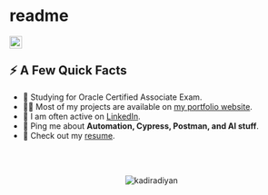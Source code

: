 # readme  

<a href="https://www.linkedin.com/in/kadiyan/">
  <img align="left" alt="Kadir Adiyan LinkedIn" width="22px" src="https://icons8.com/icon/xuvGCOXi8Wyg/linkedin" />
</a>

</br>

<div>
  
  
  <h2>⚡️ A Few Quick Facts</h2>
  <ul>
<!--     <li>🔭 I’m currently working on SDET <a target="_blank" href="https://spaces.qualcomm.com/">Snapdragon Spaces XR Developer Platform</a>.</li> -->
    <li>🧐 Studying for Oracle Certified Associate Exam.</li>
    <li>👨‍💻 Most of my projects are available on <a href="https://github.com/kadiradiyan">my portfolio website</a>.</li>
    <li>📝 I am often active on <a href="https://www.linkedin.com/in/kadiyan/">LinkedIn</a>.</li>
<!--     <li>📝 I regulary write articles on <a href="https:????">my blog</a>.</li> -->
    <li>💬 Ping me about <strong>Automation, Cypress, Postman, and AI stuff</strong>.</li>
    <li>📙 Check out my <a href="https://www.linkedin.com/in/kadiyan/">resume</a>.</li>
   <!-- <li>🎉 Fun Fact: I don't like .</li> -->
  </ul>
</div>

</br>
</br>

<p align="center"> <img src="https://github-readme-stats.vercel.app/api?username=kadiradiyan&show_icons=true&theme=great-gatsby" alt="kadiradiyan" />

<img width="0" src="https://visitor-badge.glitch.me/badge?page_id=kadiradiyan.kadiradiyan" />
